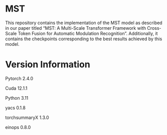 # MST
This repository contains the implementation of the MST model as described in our paper titled “MST: A Multi-Scale Transformer Framework with Cross-Scale Token Fusion for Automatic Modulation Recognition”. Additionally, it contains the checkpoints corresponding to the best results achieved by this model.
# Version Information 
Pytorch 2.4.0 

Cuda 12.1.1 

Python 3.11 

yacs 0.1.8 

torchsummaryX 1.3.0 

einops 0.8.0
